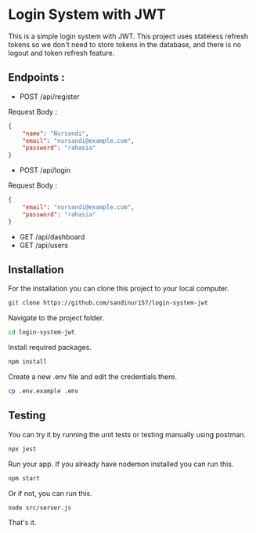 # Login System with JWT

This is a simple login system with JWT. This project uses stateless refresh tokens so we don't need to store tokens in the database, and there is no logout and token refresh feature.

## Endpoints :

- POST /api/register

Request Body :
```json
{
    "name": "Nursandi",
    "email": "nursandi@example.com",
    "password": "rahasia"
}
```
- POST /api/login

Request Body :
```json
{
    "email": "nursandi@example.com",
    "password": "rahasia"
}
```
- GET /api/dashboard
- GET /api/users

## Installation

For the installation you can clone this project to your local computer.
```sh
git clone https://github.com/sandinur157/login-system-jwt
```

Navigate to the project folder.
```sh
cd login-system-jwt
```

Install required packages.
```sh
npm install
```

Create a new .env file and edit the credentials there.
```sh
cp .env.example .env
```

## Testing
You can try it by running the unit tests or testing manually using postman.
```sh
npx jest
```

Run your app.
If you already have nodemon installed you can run this.
```sh
npm start
```

Or if not, you can run this.
```sh
node src/server.js
```

That's it.